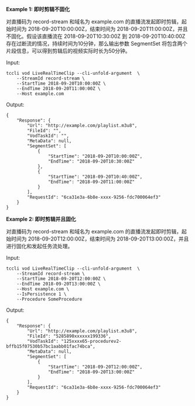 **Example 1: 即时剪辑不固化**

对直播码为 record-stream 和域名为 example.com 的直播流发起即时剪辑，起始时间为 2018-09-20T10:00:00Z，结束时间为 2018-09-20T11:00:00Z，并且不固化。假设该直播流在 2018-09-20T10:30:00Z 到 2018-09-20T10:40:00Z 存在过断流的情况，持续时间为10分钟，那么输出参数 SegmentSet 将包含两个片段信息，可以得到剪辑后的视频实际时长为50分钟。

Input: 

```
tccli vod LiveRealTimeClip --cli-unfold-argument  \
    --StreamId record-stream \
    --StartTime 2018-09-20T10:00:00Z \
    --EndTime 2018-09-20T11:00:00Z \
    --Host example.com
```

Output: 
```
{
    "Response": {
        "Url": "http://example.com/playlist.m3u8",
        "FileId": "",
        "VodTaskId": "",
        "MetaData": null,
        "SegmentSet": [
            {
                "StartTime": "2018-09-20T10:00:00Z",
                "EndTime": "2018-09-20T10:30:00Z"
            },
            {
                "StartTime": "2018-09-20T10:40:00Z",
                "EndTime": "2018-09-20T11:00:00Z"
            }
        ],
        "RequestId": "6ca31e3a-6b8e-xxxx-9256-fdc700064ef3"
    }
}
```

**Example 2: 即时剪辑并且固化**

对直播码为 record-stream 和域名为 example.com 的直播流发起即时剪辑，起始时间为 2018-09-20T12:00:00Z，结束时间为 2018-09-20T13:00:00Z，并且进行固化和发起任务流处理。

Input: 

```
tccli vod LiveRealTimeClip --cli-unfold-argument  \
    --StreamId record-stream \
    --StartTime 2018-09-20T12:00:00Z \
    --EndTime 2018-09-20T13:00:00Z \
    --Host example.com \
    --IsPersistence 1 \
    --Procedure SomeProcedure
```

Output: 
```
{
    "Response": {
        "Url": "http://example.com/playlist.m3u8",
        "FileId": "5285890xxxxxx199336",
        "VodTaskId": "125xxxx65-procedurev2-bffb15f07530b57bc1aabb01fac74bca",
        "MetaData": null,
        "SegmentSet": [
            {
                "StartTime": "2018-09-20T12:00:00Z",
                "EndTime": "2018-09-20T13:00:00Z"
            }
        ],
        "RequestId": "6ca31e3a-6b8e-xxxx-9256-fdc700064ef3"
    }
}
```

